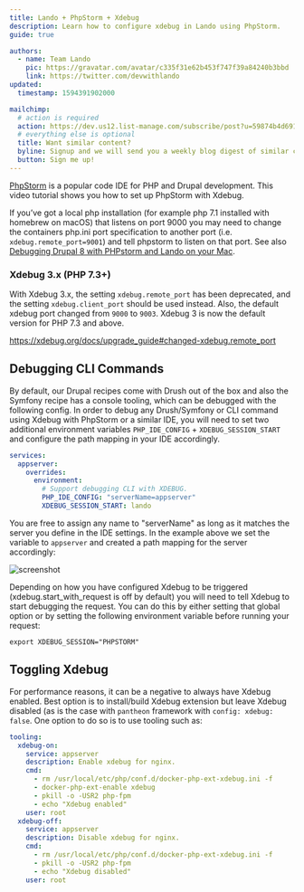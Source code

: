 ```yaml
---
title: Lando + PhpStorm + Xdebug
description: Learn how to configure xdebug in Lando using PhpStorm.
guide: true

authors:
  - name: Team Lando
    pic: https://gravatar.com/avatar/c335f31e62b453f747f39a84240b3bbd
    link: https://twitter.com/devwithlando
updated:
  timestamp: 1594391902000

mailchimp:
  # action is required
  action: https://dev.us12.list-manage.com/subscribe/post?u=59874b4d6910fa65e724a4648&amp;id=613837077f
  # everything else is optional
  title: Want similar content?
  byline: Signup and we will send you a weekly blog digest of similar content to keep you satiated.
  button: Sign me up!
---
```


[PhpStorm](https://www.jetbrains.com/phpstorm/) is a popular code IDE for PHP
and Drupal development. This video tutorial shows you how to set up PhpStorm with Xdebug.

If you’ve got a local php installation (for example php 7.1 installed with homebrew on macOS) that listens on port 9000 you may need to change the containers php.ini port specification to another port (i.e. `xdebug.remote_port=9001`) and tell phpstorm to listen on that port. See also [Debugging Drupal 8 with PHPstorm and Lando on your Mac](https://www.austinprogressivecalendar.com/blog/debugging-drupal8-phpstorm-and-lando-your-mac).

### Xdebug 3.x (PHP 7.3+)
With Xdebug 3.x, the setting `xdebug.remote_port` has been deprecated, and the setting `xdebug.client_port` should be used instead.
Also, the default xdebug port changed from `9000` to `9003`. Xdebug 3 is now the default version for PHP 7.3 and above.

https://xdebug.org/docs/upgrade_guide#changed-xdebug.remote_port

## Debugging CLI Commands

By default, our Drupal recipes come with Drush out of the box and also the Symfony recipe has a console tooling, which can be debugged with the following config. In order to debug any Drush/Symfony or CLI command using Xdebug with
PhpStorm or a similar IDE, you will need to set two additional environment variables `PHP_IDE_CONFIG` + `XDEBUG_SESSION_START` and configure the
path mapping in your IDE accordingly.

```yaml
services:
  appserver:
    overrides:
      environment:
        # Support debugging CLI with XDEBUG.
        PHP_IDE_CONFIG: "serverName=appserver"
        XDEBUG_SESSION_START: lando
```

You are free to assign any name to "serverName" as long as it matches the server you define in the IDE settings.
In the example above we set the variable to `appserver` and created a path mapping for the server accordingly:

![screenshot](/images/drush-xdebug-phpstorm.png)

Depending on how you have configured Xdebug to be triggered (xdebug.start_with_request is off by default)
you will need to tell Xdebug to start debugging the request. You can do this by either setting that global
option or by setting the following environment variable before running your request:

```
export XDEBUG_SESSION="PHPSTORM"
```

## Toggling Xdebug
For performance reasons, it can be a negative to always have Xdebug enabled. Best option is to install/build
Xdebug extension but leave Xdebug disabled (as is the case with `pantheon` framework with `config: xdebug: false`.
One option to do so is to use tooling such as:

```yaml
tooling:
  xdebug-on:
    service: appserver
    description: Enable xdebug for nginx.
    cmd:
      - rm /usr/local/etc/php/conf.d/docker-php-ext-xdebug.ini -f
      - docker-php-ext-enable xdebug
      - pkill -o -USR2 php-fpm
      - echo "Xdebug enabled"
    user: root
  xdebug-off:
    service: appserver
    description: Disable xdebug for nginx.
    cmd:
      - rm /usr/local/etc/php/conf.d/docker-php-ext-xdebug.ini -f
      - pkill -o -USR2 php-fpm
      - echo "Xdebug disabled"
    user: root
  ```
